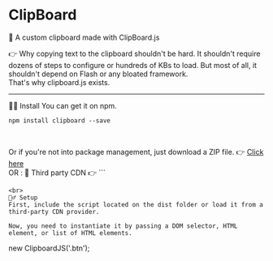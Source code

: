 # ClipBoard
📗 A custom clipboard made with ClipBoard.js


👉 Why copying text to the clipboard shouldn't be hard. It shouldn't require dozens of steps to configure or hundreds of KBs to load. But most of all, it shouldn't depend on Flash or any bloated framework.
<br>
That's why clipboard.js exists.
<hr>

👨‍💻 Install
You can get it on npm.
```
npm install clipboard --save

```
<br>

Or if you're not into package management, just download a ZIP file.
👉 [Click here](https://github.com/zenorocha/clipboard.js/archive/master.zip)
<br>
OR :
🚩 Third party CDN
👉 ```
<script src="https://cdnjs.cloudflare.com/ajax/libs/clipboard.js/2.0.4/clipboard.min.js">  </script>
```
<br>
🤷‍♂️ Setup
First, include the script located on the dist folder or load it from a third-party CDN provider.

```
<script src="dist/clipboard.min.js">  </script>
```
Now, you need to instantiate it by passing a DOM selector, HTML element, or list of HTML elements.
```

new ClipboardJS('.btn');

```
